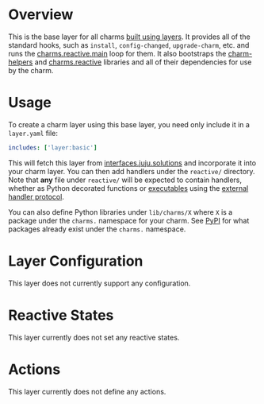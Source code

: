 # Overview

This is the base layer for all charms [built using layers][building].  It
provides all of the standard hooks, such as ``install``, ``config-changed``,
``upgrade-charm``, etc. and runs the [charms.reactive.main][charms.reactive]
loop for them.  It also bootstraps the [charm-helpers][] and [charms.reactive][]
libraries and all of their dependencies for use by the charm.


# Usage

To create a charm layer using this base layer, you need only include it in
a ``layer.yaml`` file:

```yaml
includes: ['layer:basic']
```

This will fetch this layer from [interfaces.juju.solutions][] and incorporate
it into your charm layer.  You can then add handlers under the ``reactive/``
directory.  Note that **any** file under ``reactive/`` will be expected to
contain handlers, whether as Python decorated functions or [executables][non-python]
using the [external handler protocol][].

You can also define Python libraries under ``lib/charms/X`` where ``X`` is a
package under the ``charms.`` namespace for your charm.  See [PyPI][pypi charms.X]
for what packages already exist under the ``charms.`` namespace.


# Layer Configuration

This layer does not currently support any configuration.


# Reactive States

This layer currently does not set any reactive states.


# Actions

This layer currently does not define any actions.


[building]: https://jujucharms.com/docs/devel/authors-charm-building
[charm-helpers]: https://pythonhosted.org/charmhelpers/
[charms.reactive]: https://pythonhosted.org/charms.reactive/
[interfaces.juju.solutions]: http://interfaces.juju.solutions/
[non-python]: https://pythonhosted.org/charms.reactive/#non-python-reactive-handlers
[external handler protocol]: https://pythonhosted.org/charms.reactive/charms.reactive.bus.html#charms.reactive.bus.ExternalHandler
[pypi charms.X]: https://pypi.python.org/pypi?%3Aaction=search&term=charms.&submit=search
